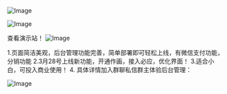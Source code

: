 ![Image](https://user-images.githubusercontent.com/127670759/227710714-9ee0b2fb-720d-4916-ac27-50a0135eca63.png)



![Image](https://user-images.githubusercontent.com/127670759/227710788-2fa54e8c-bbf2-4f0c-936d-34a51337dd80.png)

查看演示站！
![Image](https://user-images.githubusercontent.com/127670759/227711315-2dc83a51-cf7c-43a1-910b-17711eb16a35.jpg)



1.页面简洁美观，后台管理功能完善，简单部署即可轻松上线，有微信支付功能，分销功能
2.3月28号上线新功能，开通作画，接入必应，优化界面！
3.适合小白，可投入商业使用！
4.   具体详情加入群聊私信群主体验后台管理：

![Image](https://user-images.githubusercontent.com/127670759/227711332-e2ec7935-17ad-458f-8037-f325bbba5b60.jpg)
